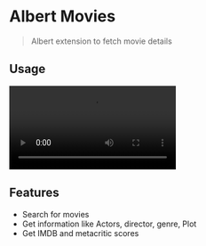 # Albert Movies

> Albert extension to fetch movie details

## Usage

![Workflow Screenshot](demo.webm)

## Features

- Search for movies
- Get information like Actors, director, genre, Plot
- Get IMDB and metacritic scores
